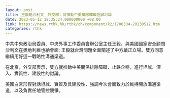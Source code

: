 ```yaml
---
layout: post
title: 王毅晤沙利文　外交部：就推動中美排除障礙坦誠討論
date: 2023-05-12 18:35:24.000000000 +08:00
link: https://news.rthk.hk/rthk/ch/component/k2/1700334-20230512.htm
categories: rthk
---
```


中共中央政治局委員、中央外事工作委員會辦公室主任王毅，與美國國家安全顧問沙利文在奧地利維也納會面; 王毅就台灣問題全面闡述了中方嚴正立場。雙方同意繼續用好這一戰略性溝通渠道。

在北京，外交部表示，雙方就推動中美關係排除障礙、止跌企穩，進行坦誠、深入、實質性、建設性的討論。

美國白宮形容對話坦誠、實質及具建設性，強調今次會面致力於維持開放溝通渠道，以及負責任地管控競爭。
